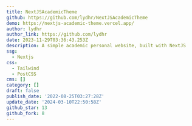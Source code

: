 ```yaml
---
title: NextJSAcademicTheme
github: https://github.com/lydhr/NextJSAcademicTheme
demo: https://nextjs-academic-theme.vercel.app/
author: lydhr
author_link: https://github.com/lydhr
date: 2023-11-29T03:36:43.253Z
description: A simple academic personal website, built with NextJS
ssg:
  - Nextjs
css:
  - Tailwind
  - PostCSS
cms: []
category: []
draft: false
publish_date: '2022-08-25T03:27:28Z'
update_date: '2024-03-10T22:50:58Z'
github_star: 13
github_fork: 8
---
```

